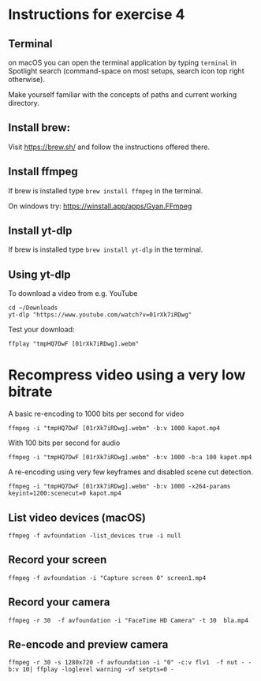 # Instructions for exercise 4

## Terminal

on macOS you can open the terminal application by typing `terminal` in Spotlight search (command-space on most setups, 
search icon top right otherwise).

Make yourself familiar with the concepts of paths and current working directory.

## Install brew:
Visit https://brew.sh/ and follow the instructions offered there.

## Install ffmpeg

If brew is installed type `brew install ffmpeg` in the terminal.


On windows try: https://winstall.app/apps/Gyan.FFmpeg
## Install yt-dlp

If brew is installed type `brew install yt-dlp` in the terminal.

## Using yt-dlp

To download a video from e.g. YouTube
```shell
cd ~/Downloads
yt-dlp "https://www.youtube.com/watch?v=01rXk7iRDwg"
```

Test your download:
```shell
ffplay "tmpHQ7DwF [01rXk7iRDwg].webm"
```

# Recompress video using a very low bitrate

A basic re-encoding to 1000 bits per second for video

```shell
ffmpeg -i "tmpHQ7DwF [01rXk7iRDwg].webm" -b:v 1000 kapot.mp4
```

With 100 bits per second for audio
```shell
ffmpeg -i "tmpHQ7DwF [01rXk7iRDwg].webm" -b:v 1000 -b:a 100 kapot.mp4
```


A re-encoding using very few keyframes and disabled scene cut detection.

```shell
ffmpeg -i "tmpHQ7DwF [01rXk7iRDwg].webm" -b:v 1000 -x264-params keyint=1200:scenecut=0 kapot.mp4
```


## List video devices (macOS)

```shell
ffmpeg -f avfoundation -list_devices true -i null
```

## Record your screen

```shell
ffmpeg -f avfoundation -i "Capture screen 0" screen1.mp4
```

## Record your camera
```shell
ffmpeg -r 30  -f avfoundation -i "FaceTime HD Camera" -t 30  bla.mp4
```

## Re-encode and preview camera
```shell
ffmpeg -r 30 -s 1280x720 -f avfoundation -i "0" -c:v flv1  -f nut - -b:v 10| ffplay -loglevel warning -vf setpts=0 -
```

